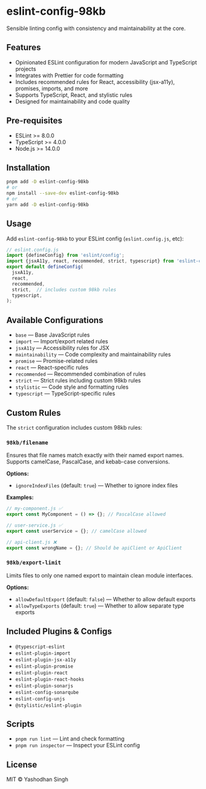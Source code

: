 # eslint-config-98kb

Sensible linting config with consistency and maintainability at the core.

## Features

- Opinionated ESLint configuration for modern JavaScript and TypeScript projects
- Integrates with Prettier for code formatting
- Includes recommended rules for React, accessibility (jsx-a11y), promises, imports, and more
- Supports TypeScript, React, and stylistic rules
- Designed for maintainability and code quality

## Pre-requisites

- ESLint >= 8.0.0
- TypeScript >= 4.0.0
- Node.js >= 14.0.0

## Installation

```sh
pnpm add -D eslint-config-98kb
# or
npm install --save-dev eslint-config-98kb
# or
yarn add -D eslint-config-98kb
```

## Usage

Add `eslint-config-98kb` to your ESLint config (`eslint.config.js`, etc):

```js
// eslint.config.js
import {defineConfig} from 'eslint/config';
import {jsxA11y, react, recommended, strict, typescript} from 'eslint-config-98kb';
export default defineConfig(
  jsxA11y,
  react,
  recommended,
  strict,  // includes custom 98kb rules
  typescript,
);
```

## Available Configurations

- `base` — Base JavaScript rules
- `import` — Import/export related rules
- `jsxA11y` — Accessibility rules for JSX
- `maintainability` — Code complexity and maintainability rules
- `promise` — Promise-related rules
- `react` — React-specific rules
- `recommended` — Recommended combination of rules
- `strict` — Strict rules including custom 98kb rules
- `stylistic` — Code style and formatting rules
- `typescript` — TypeScript-specific rules

## Custom Rules

The `strict` configuration includes custom 98kb rules:

### `98kb/filename`

Ensures that file names match exactly with their named export names. Supports camelCase, PascalCase, and kebab-case conversions.

**Options:**

- `ignoreIndexFiles` (default: `true`) — Whether to ignore index files

**Examples:**

```js
// my-component.js ✅
export const MyComponent = () => {}; // PascalCase allowed

// user-service.js ✅
export const userService = {}; // camelCase allowed

// api-client.js ❌
export const wrongName = {}; // Should be apiClient or ApiClient
```

### `98kb/export-limit`

Limits files to only one named export to maintain clean module interfaces.

**Options:**

- `allowDefaultExport` (default: `false`) — Whether to allow default exports
- `allowTypeExports` (default: `true`) — Whether to allow separate type exports

## Included Plugins & Configs

- `@typescript-eslint`
- `eslint-plugin-import`
- `eslint-plugin-jsx-a11y`
- `eslint-plugin-promise`
- `eslint-plugin-react`
- `eslint-plugin-react-hooks`
- `eslint-plugin-sonarjs`
- `eslint-config-sonarqube`
- `eslint-config-unjs`
- `@stylistic/eslint-plugin`

## Scripts

- `pnpm run lint` — Lint and check formatting
- `pnpm run inspector` — Inspect your ESLint config

## License

MIT © Yashodhan Singh
